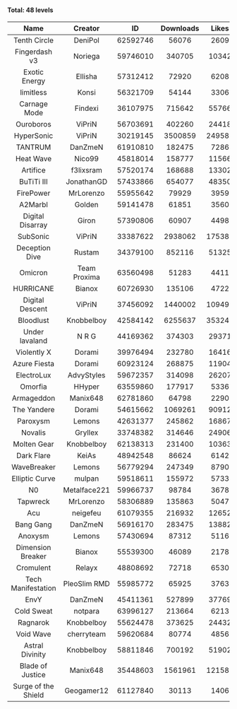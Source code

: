 #### Total: 48 levels

| Name | Creator | ID | Downloads | Likes |
|:---:|:---:|:---:|:---:|:---:|
| Tenth Circle | DeniPol | 62592746 | 56076 | 2609
| Fingerdash v3 | Noriega | 59746010 | 340705 | 10342
| Exotic Energy | Ellisha | 57312412 | 72920 | 6208
| limitless | Konsi | 56321709 | 54144 | 3306
| Carnage Mode | Findexi | 36107975 | 715642 | 55766
| Ouroboros | ViPriN | 56703691 | 402260 | 24418
| HyperSonic | ViPriN | 30219145 | 3500859 | 249589
| TANTRUM | DanZmeN | 61910810 | 182475 | 7286
| Heat Wave | Nico99 | 45818014 | 158777 | 11566
| Artifice | f3lixsram | 57520174 | 168688 | 13302
| BuTiTi III | JonathanGD | 57433866 | 654077 | 48350
| FirePower | MrLorenzo | 55955642 | 79929 | 3959
| A2Marbl | Golden | 59141478 | 61851 | 3560
| Digital Disarray | Giron | 57390806 | 60907 | 4498
| SubSonic | ViPriN | 33387622 | 2938062 | 175384
| Deception Dive | Rustam | 34379100 | 852116 | 51325
| Omicron | Team Proxima | 63560498 | 51283 | 4411
| HURRICANE | Bianox | 60726930 | 135106 | 4722
| Digital Descent | ViPriN | 37456092 | 1440002 | 109490
| Bloodlust | Knobbelboy | 42584142 | 6255637 | 353244
| Under lavaland | N R G | 44169362 | 374303 | 29371
| Violently X | Dorami | 39976494 | 232780 | 16416
| Azure Fiesta | Dorami | 60923124 | 268875 | 11904
| ElectroLux | AdvyStyles | 59672357 | 314098 | 26207
| Omorfia | HHyper | 63559860 | 177917 | 5336
| Armageddon | Manix648 | 62781860 | 64798 | 2290
| The Yandere | Dorami | 54615662 | 1069261 | 90912
| Paroxysm | Lemons | 42631377 | 245862 | 16867
| Novalis | Gryllex | 33748382 | 314646 | 24906
| Molten Gear | Knobbelboy | 62138313 | 231400 | 10363
| Dark Flare | KeiAs | 48942548 | 86624 | 6142
| WaveBreaker | Lemons | 56779294 | 247349 | 8790
| Elliptic Curve | mulpan | 59518611 | 155972 | 5733
| N0 | Metalface221 | 59966737 | 98784 | 3678
| Tapwreck | MrLorenzo | 58306889 | 135863 | 5047
| Acu | neigefeu | 61079355 | 216932 | 12652
| Bang Gang | DanZmeN | 56916170 | 283475 | 13882
| Anoxysm | Lemons | 57430694 | 87312 | 5116
| Dimension Breaker | Bianox | 55539300 | 46089 | 2178
| Cromulent | Relayx | 48808692 | 72718 | 6530
| Tech Manifestation | PleoSlim RMD | 55985772 | 65925 | 3763
| EnvY | DanZmeN | 45411361 | 527899 | 37769
| Cold Sweat | notpara | 63996127 | 213664 | 6213
| Ragnarok | Knobbelboy | 55624478 | 373625 | 24432
| Void Wave | cherryteam | 59620684 | 80774 | 4856
| Astral Divinity | Knobbelboy | 58811846 | 700192 | 51902
| Blade of Justice | Manix648 | 35448603 | 1561961 | 121589
| Surge of the Shield | Geogamer12 | 61127840 | 30113 | 1406
